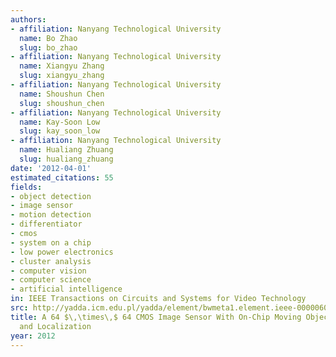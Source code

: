 ```yaml
---
authors:
- affiliation: Nanyang Technological University
  name: Bo Zhao
  slug: bo_zhao
- affiliation: Nanyang Technological University
  name: Xiangyu Zhang
  slug: xiangyu_zhang
- affiliation: Nanyang Technological University
  name: Shoushun Chen
  slug: shoushun_chen
- affiliation: Nanyang Technological University
  name: Kay-Soon Low
  slug: kay_soon_low
- affiliation: Nanyang Technological University
  name: Hualiang Zhuang
  slug: hualiang_zhuang
date: '2012-04-01'
estimated_citations: 55
fields:
- object detection
- image sensor
- motion detection
- differentiator
- cmos
- system on a chip
- low power electronics
- cluster analysis
- computer vision
- computer science
- artificial intelligence
in: IEEE Transactions on Circuits and Systems for Video Technology
src: http://yadda.icm.edu.pl/yadda/element/bwmeta1.element.ieee-000006032080
title: A 64 $\,\times\,$ 64 CMOS Image Sensor With On-Chip Moving Object Detection
  and Localization
year: 2012
---
```

